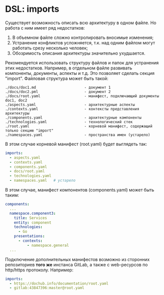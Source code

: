 # DSL: imports

Существует возможность описать всю архитектуру в одном файле. Но работа с ним имеет
ряд недостатков:
1. В объемном файле сложно контролировать вносимые изменения;
2. Устранение конфликтов усложняется, т.к. над одним файлом могут работать срезу несколько человек;
3. Обозримость описания архитектуры значительно ухудшается.

Рекомендуется использовать структуру файлов и папок для устранения этих недостатков. Например,
в отдельном файле развивать компоненты, документы, аспекты и т.д. Это позволяет сделать секция "import".
Файловая структура может быть такой:
```text
./docs/doc1.md                      - документ 1
./docs/doc2.pml                     - документ 2
./docs/root.yaml                    - манифест, подключающий документы doc1, doc2
./aspects.yaml                      - архитектурные аспекты
./contexts.yaml                     - контексты представления архитектуры
./components.yaml                   - архитектурные компоненты
./technologies.yaml                 - технологический стек
./root.yaml                         - корневой манифест, содержащий только секцию "import"
./namespaces.yaml                   - пространства имен (устарело)
```

В этом случае корневой манифест (root.yaml) будет выглядеть так:

```yaml
imports:
  - aspects.yaml
  - contexts.yaml
  - components.yaml
  - docs/root.yaml
  - technologies.yaml
  - namespaces.yaml   # устарело
```

В этом случае, манифест компонентов (components.yaml) может быть таким:
```yaml
components:
  ...
  namespace.component3:
    title: Services
    entity: component
    technologies:
      - Go
    presentations:
      - contexts:
          - namespace.general
  ...
```

Подключение дополнительных манифестов возможно из сторонних репозиториев **того же** инстанса GitLab,
а также с web-ресурсов по http/https протоколу. Например:

```yaml
imports:
  - https://dochub.info/documentation/root.yaml
  - gitlab:43847396:master@root.yaml
```


